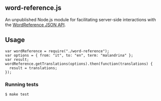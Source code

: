 word-reference.js
-------------------

An unpublished Node.js module for facilitating server-side interactions with the
[WordReference JSON API](http://www.wordreference.com/docs/api.aspx).

## Usage

```
var wordReference = require("./word-reference");
var options = { from: "it", to: "en", term: "malandrina" };
var result;
wordReference.getTranslations(options).then(function(translations) {
  result = translations;
});
```

### Running tests

```
$ make test
```

